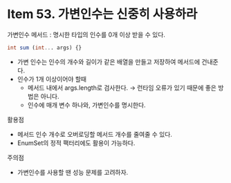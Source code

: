 # Item 53. 가변인수는 신중히 사용하라

가변인수 메서드 : 명시한 타입의 인수를 0개 이상 받을 수 있다.

```sql
int sum (int... args) {}
```

- 가변 인수는 인수의 개수와 길이가 같은 배열을 만들고 저장하여 메서드에 건내준다.
- 인수가 1개 이상이어야 할때
    - 메서드 내에서 args.length로 검사한다. → 런타임 오류가 있기 때문에 좋은 방법은 아니다.
    - 인수에 매개 변수 하나와, 가변인수를 명시한다.

활용점

- 메서드 인수 개수로 오버로딩할 메서드 개수를 줄여줄 수 있다.
- EnumSet의 정적 팩터리에도 활용이 가능하다.

주의점

- 가변인수를 사용할 땐 성능 문제를 고려하자.
